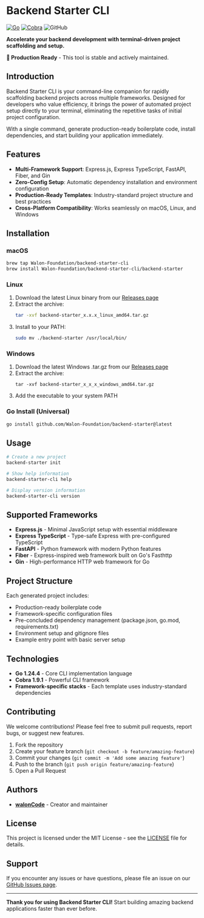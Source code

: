 # Backend Starter CLI

[![Go](https://img.shields.io/badge/Go-1.24.4-blue)](https://golang.org/)
[![Cobra](https://img.shields.io/badge/Cobra-v1.9.1-green)](https://github.com/spf13/cobra)
![GitHub](https://img.shields.io/badge/Status-Production%20Ready-brightgreen)

**Accelerate your backend development with terminal-driven project scaffolding and setup.**

**🚀 Production Ready** - This tool is stable and actively maintained.

## Introduction

Backend Starter CLI is your command-line companion for rapidly scaffolding backend projects across multiple frameworks. Designed for developers who value efficiency, it brings the power of automated project setup directly to your terminal, eliminating the repetitive tasks of initial project configuration.

With a single command, generate production-ready boilerplate code, install dependencies, and start building your application immediately.

## Features

* **Multi-Framework Support**: Express.js, Express TypeScript, FastAPI, Fiber, and Gin
* **Zero-Config Setup**: Automatic dependency installation and environment configuration
* **Production-Ready Templates**: Industry-standard project structure and best practices
* **Cross-Platform Compatibility**: Works seamlessly on macOS, Linux, and Windows

## Installation

### macOS

```bash
brew tap Walon-Foundation/backend-starter-cli
brew install Walon-Foundation/backend-starter-cli/backend-starter
```

### Linux

1. Download the latest Linux binary from our [Releases page](https://github.com/Walon-Foundation/backend-starter-cli/releases)
2. Extract the archive:
   ```bash
   tar -xvf backend-starter_x.x.x_linux_amd64.tar.gz
   ```
3. Install to your PATH:
   ```bash
   sudo mv ./backend-starter /usr/local/bin/
   ```

### Windows

1. Download the latest Windows .tar.gz from our [Releases page](https://github.com/Walon-Foundation/backend-starter-cli/releases)
2. Extract the archive:
    ```
    tar -xvf backend-starter_x_x_x_windows_amd64.tar.gz
    ```
3. Add the executable to your system PATH

### Go Install (Universal)

```bash
go install github.com/Walon-Foundation/backend-starter@latest
```

## Usage

```bash
# Create a new project
backend-starter init

# Show help information
backend-starter-cli help

# Display version information
backend-starter-cli version
```

## Supported Frameworks

- **Express.js** - Minimal JavaScript setup with essential middleware
- **Express TypeScript** - Type-safe Express with pre-configured TypeScript
- **FastAPI** - Python framework with modern Python features
- **Fiber** - Express-inspired web framework built on Go's Fasthttp
- **Gin** - High-performance HTTP web framework for Go

## Project Structure

Each generated project includes:
- Production-ready boilerplate code
- Framework-specific configuration files
- Pre-concluded dependency management (package.json, go.mod, requirements.txt)
- Environment setup and gitignore files
- Example entry point with basic server setup

## Technologies

* **Go 1.24.4** - Core CLI implementation language
* **Cobra 1.9.1** - Powerful CLI framework
* **Framework-specific stacks** - Each template uses industry-standard dependencies

## Contributing

We welcome contributions! Please feel free to submit pull requests, report bugs, or suggest new features.

1. Fork the repository
2. Create your feature branch (`git checkout -b feature/amazing-feature`)
3. Commit your changes (`git commit -m 'Add some amazing feature'`)
4. Push to the branch (`git push origin feature/amazing-feature`)
5. Open a Pull Request

## Authors

* **[walonCode](https://github.com/walonCode)** - Creator and maintainer

## License

This project is licensed under the MIT License - see the [LICENSE](LICENSE) file for details.

## Support

If you encounter any issues or have questions, please file an issue on our [GitHub Issues page](https://github.com/Walon-Foundation/backend-starter-cli/issues).

---

**Thank you for using Backend Starter CLI!** Start building amazing backend applications faster than ever before.